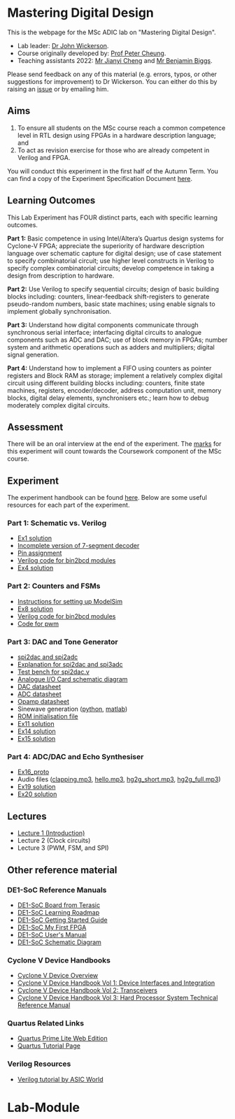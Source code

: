 # Mastering Digital Design

This is the webpage for the MSc ADIC lab on "Mastering Digital Design".

* Lab leader: [Dr John Wickerson](https://johnwickerson.github.io/).
* Course originally developed by: [Prof Peter Cheung](https://www.imperial.ac.uk/people/p.cheung).
* Teaching assistants 2022: [Mr Jianyi Cheng](https://jianyicheng.github.io/) and [Mr Benjamin Biggs](https://www.linkedin.com/in/ben-biggs/).

Please send feedback on any of this material (e.g. errors, typos, or other suggestions for improvement) to Dr Wickerson. You can either do this by raising an [issue](https://github.com/johnwickerson/mastering_digital_design/issues) or by emailing him.

## Aims

1. To ensure all students on the MSc course reach a common competence level in RTL design using FPGAs in a hardware description language; and
2. To act as revision exercise for those who are already competent in Verilog and FPGA.

You will conduct this experiment in the first half of the Autumn Term. You can find a copy of the Experiment Specification Document [here](experiment/specification.pdf).

## Learning Outcomes

This Lab Experiment has FOUR distinct parts, each with specific learning outcomes.

**Part 1:** Basic competence in using Intel/Altera’s Quartus design systems for Cyclone-V FPGA; appreciate the superiority of hardware description language over schematic capture for digital design; use of case statement to specify combinatorial circuit; use higher level constructs in Verilog to specify complex combinatorial circuits; develop competence in taking a design from description to hardware.

**Part 2:** Use Verilog to specify sequential circuits; design of basic building blocks including: counters, linear-feedback shift-registers to generate pseudo-random numbers, basic state machines; using enable signals to implement globally synchronisation.

**Part 3:** Understand how digital components communicate through synchronous serial interface; interfacing digital circuits to analogue components such as ADC and DAC; use of block memory in FPGAs; number system and arithmetic operations such as adders and multipliers; digital signal generation.

**Part 4:** Understand how to implement a FIFO using counters as pointer registers and Block RAM as storage; implement a relatively complex digital circuit using different building blocks including: counters, finite state machines, registers, encoder/decoder, address computation unit, memory blocks, digital delay elements, synchronisers etc.; learn how to debug moderately complex digital circuits.

## Assessment

There will be an oral interview at the end of the experiment. The [marks](experiment/marksheet.pdf) for this experiment will count towards the Coursework component of the MSc course.

## Experiment

The experiment handbook can be found [here](experiment/handbook.pdf). Below are some useful resources for each part of the experiment.

### Part 1: Schematic vs. Verilog

* [Ex1 solution](design_files/ex1sol.sof.zip)
* [Incomplete version of 7-segment decoder](design_files/My7seg_incomplete.bdf.zip)
* [Pin assignment](design_files/pin_assignment.txt)
* [Verilog code for bin2bcd modules](design_files/bin2bcd_corrected.zip)
* [Ex4 solution](design_files/ex4sol.sof.zip)

### Part 2: Counters and FSMs

* [Instructions for setting up ModelSim](reference_material/Modelsim_setup.pdf)
* [Ex8 solution](design_files/ex8sol.sof.zip)
* [Verilog code for bin2bcd modules](design_files/bin2bcd_corrected.zip)
* [Code for pwm](design_files/pwm.v.zip)

### Part 3: DAC and Tone Generator

* [spi2dac and spi2adc](design_files/spi2dac_adc_v3.zip)
* [Explanation for spi2dac and spi3adc](reference_material/spi2dac_adc_explanation.pdf)
* [Test bench for spi2dac.v](design_files/tb_spi2dac.do.zip)
* [Analogue I/O Card schematic diagram](reference_material/DE1-SOC_Addon_Card.pdf)
* [DAC datasheet](reference_material/MCP49x1.pdf)
* [ADC datasheet](reference_material/MCP3002.pdf)
* [Opamp datasheet](reference_material/MCP604.pdf)
* Sinewave generation ([python](design_files/sinegen.py.zip), [matlab](design_files/sinegen.m.zip))
* [ROM initialisation file](design_files/rom_data.mif.zip)
* [Ex11 solution](design_files/ex11sol.sof.zip)
* [Ex14 solution](design_files/ex14sol.sof.zip)
* [Ex15 solution](design_files/ex15sol.sof.zip)

### Part 4: ADC/DAC and Echo Synthesiser

* [Ex16_proto](design_files/ex16_proto.zip)
* Audio files ([clapping.mp3](audio_files/clapping.mp3), [hello.mp3](audio_files/hello.mp3), [hg2g_short.mp3](audio_files/h2g2_short.mp3), [hg2g_full.mp3](audio_files/h2g2_full.mp3))
* [Ex19 solution](design_files/ex19sol.sof.zip)
* [Ex20 solution](design_files/ex20sol.sof.zip)

## Lectures

* [Lecture 1 (Introduction)](lectures/lecture1.pdf)
* Lecture 2 (Clock circuits)
* Lecture 3 (PWM, FSM, and SPI)

## Other reference material

### DE1-SoC Reference Manuals

* [DE1-SoC Board from Terasic](http://www.terasic.com.tw/cgi-bin/page/archive.pl?Language=English&No=836)
* [DE1-SoC Learning Roadmap](reference_material/learning_roadmap.pdf)
* [DE1-SoC Getting Started Guide](reference_material/DE1-SoC_Getting_Started_Guide.pdf)
* [DE1-SoC My First FPGA](reference_material/My_First_Fpga.pdf)
* [DE1-SoC User's Manual](reference_material/DE1-SoC_User_manual.pdf)
* [DE1-SoC Schematic Diagram](reference_material/DE1-SoC_schematic.pdf)

### Cyclone V Device Handbooks

* [Cyclone V Device Overview](reference_material/Cyclone_V_Overview.pdf)
* [Cyclone V Device Handbook Vol 1: Device Interfaces and Integration](reference_material/C5_handbook_v1.pdf)
* [Cyclone V Device Handbook Vol 2: Transceivers](reference_material/C5_handbook_v2.pdf)
* [Cyclone V Device Handbook Vol 3: Hard Processor System Technical Reference Manual](reference_material/C5_handbook_v3.pdf)

### Quartus Related Links

* [Quartus Prime Lite Web Edition](http://dl.altera.com/?edition=lite)
* [Quartus Tutorial Page](https://www.altera.com/support/literature/lit-tutorials.html)

### Verilog Resources

* [Verilog tutorial by ASIC World](http://www.asic-world.com/verilog/veritut.html)
# Lab-Module
